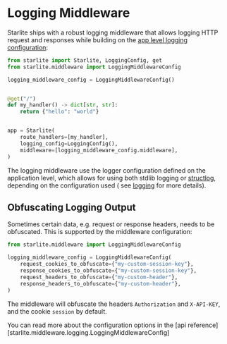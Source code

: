 # Logging Middleware

Starlite ships with a robust logging middleware that allows logging HTTP request and responses while building on
the [app level logging configuration](../../0-the-starlite-app/4-logging.md):

```python
from starlite import Starlite, LoggingConfig, get
from starlite.middleware import LoggingMiddlewareConfig

logging_middleware_config = LoggingMiddlewareConfig()


@get("/")
def my_handler() -> dict[str, str]:
    return {"hello": "world"}


app = Starlite(
    route_handlers=[my_handler],
    logging_config=LoggingConfig(),
    middleware=[logging_middleware_config.middleware],
)
```

The logging middleware use the logger configuration defined on the application level, which allows for using both stdlib
logging or [structlog](https://www.structlog.org/en/stable/index.html), depending on the configuration used (
see [logging](../../0-the-starlite-app/4-logging.md) for more details).

## Obfuscating Logging Output

Sometimes certain data, e.g. request or response headers, needs to be obfuscated. This is supported by the middleware configuration:

```python
from starlite.middleware import LoggingMiddlewareConfig

logging_middleware_config = LoggingMiddlewareConfig(
    request_cookies_to_obfuscate={"my-custom-session-key"},
    response_cookies_to_obfuscate={"my-custom-session-key"},
    request_headers_to_obfuscate={"my-custom-header"},
    response_headers_to_obfuscate={"my-custom-header"},
)
```

The middleware will obfuscate the headers `Authorization` and `X-API-KEY`, and the cookie `session` by default.

You can read more about the configuration options in the [api reference][starlite.middleware.logging.LoggingMiddlewareConfig]
